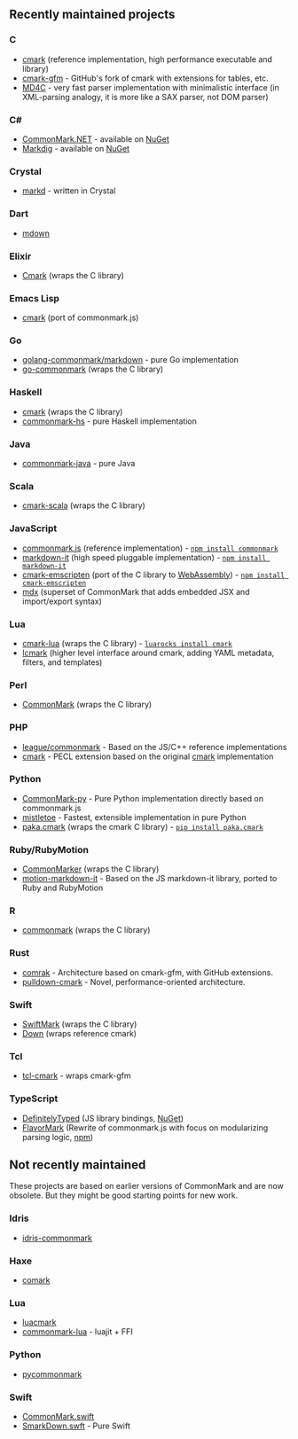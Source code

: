 ## Recently maintained projects

### C

- [cmark](https://github.com/commonmark/cmark) (reference
  implementation, high performance executable and library)
- [cmark-gfm](https://github.com/github/cmark) - GitHub's fork of cmark with extensions for tables, etc.
- [MD4C](https://github.com/mity/md4c) - very fast parser implementation with minimalistic interface (in XML-parsing analogy, it is more like a SAX parser, not DOM parser)

### C# ###

- [CommonMark.NET](https://github.com/Knagis/CommonMark.NET) - available on [NuGet](https://www.nuget.org/packages/CommonMark.NET/)
- [Markdig](https://github.com/lunet-io/markdig) - available on [NuGet](https://www.nuget.org/packages/Markdig/)

### Crystal

- [markd](https://github.com/icyleaf/markd) - written in Crystal

### Dart

- [mdown](https://github.com/dikmax/mdown)

### Elixir

- [Cmark](https://github.com/asaaki/cmark.ex) (wraps the C library)

### Emacs Lisp

- [cmark](https://github.com/taku0/cmark-el) (port of commonmark.js)

### Go

- [golang-commonmark/markdown](https://gitlab.com/golang-commonmark/markdown) - pure Go implementation
- [go-commonmark](https://github.com/rhinoman/go-commonmark) (wraps the C library)

### Haskell

- [cmark](http://hackage.haskell.org/package/cmark) (wraps the C library)
- [commonmark-hs](https://github.com/jgm/commonmark-hs) - pure Haskell implementation

### Java

- [commonmark-java](https://github.com/atlassian/commonmark-java) - pure Java

### Scala

- [cmark-scala](https://github.com/sparsetech/cmark-scala) (wraps the C library)

### JavaScript

- [commonmark.js](https://github.com/jgm/commonmark.js) (reference
  implementation) - [`npm install commonmark`](https://www.npmjs.org/package/commonmark)
- [markdown-it](https://github.com/markdown-it/markdown-it) (high speed pluggable implementation) - [`npm install markdown-it`](https://www.npmjs.org/package/markdown-it)
- [cmark-emscripten](https://github.com/mvasilkov/cmark-emscripten) (port of the C library to [WebAssembly](https://developer.mozilla.org/en-US/docs/WebAssembly)) - [`npm install cmark-emscripten`](https://www.npmjs.com/package/cmark-emscripten)
- [mdx](https://github.com/mdx-js/mdx) (superset of CommonMark that adds embedded JSX and import/export syntax)  

### Lua

- [cmark-lua](https://github.com/jgm/cmark-lua) (wraps the C library) - [`luarocks install cmark`](https://luarocks.org/modules/jgm/cmark)
- [lcmark](https://github.com/jgm/lcmark) (higher level interface around cmark, adding YAML metadata, filters, and templates)

### Perl

- [CommonMark](https://metacpan.org/release/CommonMark) (wraps the C library)

### PHP

- [league/commonmark](http://commonmark.thephpleague.com/) - Based on the JS/C++ reference implementations
- [cmark](http://docs.php.net/cmark) - PECL extension based on the original [cmark](https://github.com/jgm/cmark) implementation

### Python

- [CommonMark-py](https://github.com/rtfd/CommonMark-py) - Pure Python implementation directly based on commonmark.js
- [mistletoe](https://github.com/miyuchina/mistletoe) - Fastest, extensible implementation in pure Python
- [paka.cmark](https://github.com/PavloKapyshin/paka.cmark) (wraps the cmark C
library) - [`pip install paka.cmark`](https://pypi.python.org/pypi/paka.cmark)

### Ruby/RubyMotion

- [CommonMarker](https://github.com/gjtorikian/commonmarker) (wraps the C library)
- [motion-markdown-it](https://github.com/digitalmoksha/motion-markdown-it/) - Based on the JS markdown-it library, ported to Ruby and RubyMotion

### R

 - [commonmark](http://cran.r-project.org/package=commonmark) (wraps the C library)

### Rust

 - [comrak](https://github.com/kivikakk/comrak) - Architecture based on cmark-gfm, with GitHub extensions.
 - [pulldown-cmark](https://github.com/google/pulldown-cmark) - Novel, performance-oriented architecture.

### Swift

  - [SwiftMark](https://github.com/Pyroh/SwiftMark) (wraps the C library)
  - [Down](https://github.com/iwasrobbed/Down) (wraps reference cmark)

### Tcl

  - [tcl-cmark](https://github.com/apnadkarni/tcl-cmark) - wraps cmark-gfm

### TypeScript

  - [DefinitelyTyped](https://github.com/DefinitelyTyped/DefinitelyTyped) (JS library bindings, [NuGet](https://www.nuget.org/packages/commonmark.TypeScript.DefinitelyTyped))
  - [FlavorMark](https://github.com/AnyhowStep/flavormark) (Rewrite of commonmark.js with focus on modularizing parsing logic, [npm](https://www.npmjs.com/package/flavormark))


## Not recently maintained

These projects are based on earlier versions of CommonMark and are now obsolete.  But they might be good starting points for new work.

### Idris

- [idris-commonmark](https://github.com/soimort/idris-commonmark)

### Haxe

- [comark](https://github.com/ConstNW/comark)

### Lua

- [luacmark](https://github.com/jturner/luacmark)
- [commonmark-lua](https://github.com/jgm/commonmark-lua) - luajit + FFI

### Python

- [pycommonmark](https://github.com/bpabel/pycommonmark)


### Swift

- [CommonMark.swift](https://github.com/bnickel/CommonMark.swift)
- [SmarkDown.swft](https://github.com/SwiftStudies/SmarkDown) - Pure Swift